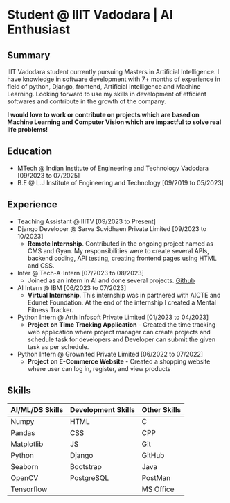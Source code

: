 # Student @ IIIT Vadodara | AI Enthusiast

## Summary
IIIT Vadodara student currently pursuing Masters in Artificial Intelligence. I have knowledge in software development with 7+ months of experience in field of python, Django, frontend, Artificial Intelligence and Machine Learning. Looking forward to use my skills in development of efficient softwares and contribute in the growth of the company.

**I would love to work or contribute on projects which are based on Machine Learning and Computer Vision which are impactful to solve real life problems!**

## Education
  - MTech @ Indian Institute of Engineering and Technology Vadodara [09/2023 to 07/2025]
  - B.E @ L.J Institute of Engineering and Technology [09/2019 to 05/2023]

## Experience
  - Teaching Assistant @ IIITV [09/2023 to Present]
  - Django Developer @ Sarva Suvidhaen Private Limited [09/2023 to 10/2023]
    - **Remote Internship**. Contributed in the ongoing project named as CMS and Gyan. My responsibilities were to create several APIs, backend coding, API testing, creating frontend pages using HTML and CSS.
  - Inter @ Tech-A-Intern [07/2023 to 08/2023]
    - Joined as an intern in AI and done several projects. [Github](https://github.com/RushabhShahPrograms/TAIRP)
  - AI Intern @ IBM [06/2023 to 07/2023]
    - **Virtual Internship**. This internship was in partnered with AICTE and Edunet Foundation. At the end of the internship I created a Mental Fitness Tracker.
  - Python Intern @ Arth Infosoft Private Limited [01/2023 to 04/2023]
    - **Project on Time Tracking Application** - Created the time tracking web application where project manager can create projects and schedule task for developers and Developer can submit the given task as per schedule.
  - Python Intern @ Grownited Private Limited [06/2022 to 07/2022]
    - **Project on E-Commerce Website** - Created a shopping website where user can log in, register, and view products
   
## Skills
<!--<p align="center">
  <a href="https://skillicons.dev">
    <img src="https://skillicons.dev/icons?i=git,github,django,python,c,cpp,java" />
    <img src="https://skillicons.dev/icons?i=postgresql,postman,bootstrap,html,css,js,opencv,tensorflow" />
    <img src="https://skillicons.dev/icons?i=numpy,pandas,matplotlib" />
  </a>
</p>-->


| AI/ML/DS Skills | Development Skills | Other Skills |
| -----------  | -----------------  | ------------ |
| Numpy           | HTML            | C            | 
| Pandas          | CSS             | CPP          |
| Matplotlib      | JS              | Git          |
| Python          | Django          | GitHub       |
| Seaborn         | Bootstrap       | Java         |
| OpenCV          | PostgreSQL      | PostMan      |
| Tensorflow      |                 | MS Office    |
